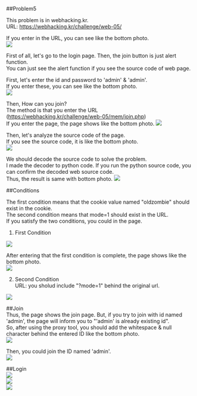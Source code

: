 ##Problem5   

This problem is in webhacking.kr.   
URL: https://webhacking.kr/challenge/web-05/   
 
If you enter in the URL, you can see like the bottom photo.    
<img src="./image/1.png"/>   

First of all, let's go to the login page. Then, the join button is just alert function.    
You can just see the alert function if you see the source code of web page.      

First, let's enter the id and password to 'admin' & 'admin'.    
If you enter these, you can see like the bottom photo.   
<img src="./image/2.png"/>    

Then, How can you join?     
The method is that you enter the URL (https://webhacking.kr/challenge/web-05/mem/join.php)    
If you enter the page, the page shows like the bottom photo. 
<img src="./image/3.png"/>    

Then, let's analyze the source code of the page.     
If you see the source code, it is like the bottom photo.     
<img src="./image/13.png"/>    

We should decode the source code to solve the problem.     
I made the decoder to python code. If you run the python source code, you can confirm the decoded web source code.    
Thus, the result is same with bottom photo. 
<img src="./image/4.png"/>     

##Conditions      

The first condition means that the cookie value named "oldzombie" should exist in the cookie.    
The second condition means that mode=1 should exist in the URL.     
If you satisfy the two conditions, you could in the page.     

1. First Condition     
<img src="./image/5.png"/>     

After entering that the first condition is complete, the page shows like the bottom photo.     
<img src="./image/6.png"/>    
  
2. Second Condition     
URL: you sholud include "?mode=1" behind the original url.     
<img src="./image/7.png"/>     

##Join    
Thus, the page shows the join page. But, if you try to join with id named 'admin', the page will inform you to "'admin' is already existing id".       
So, after using the proxy tool, you should add the whitespace & null character behind the entered ID like the bottom photo.     
<img src="./image/8.png"/>     

Then, you could join the ID named 'admin'.      
<img src="./image/9.png"/>      

##Login     
<img src="./image/10.png"/>     
<img src="./image/11.png"/>     
<img src="./image/12.png"/>     





